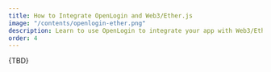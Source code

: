 ```yaml
---
title: How to Integrate OpenLogin and Web3/Ether.js
image: "/contents/openlogin-ether.png"
description: Learn to use OpenLogin to integrate your app with Web3/Ether.js
order: 4
---
```


{TBD}
